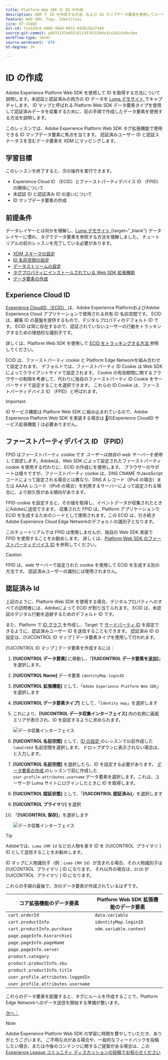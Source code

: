```yaml
---
title: Platform Web SDK の ID の作成
description: XDM で ID を作成する方法、および ID マップデータ要素を使用してユーザー ID を取得する方法を説明します。 このレッスンは、「Web SDK を使用した Adobe Experience Cloud 実装のチュートリアル」の一部です。
feature: Web SDK, Tags, Identities
jira: KT-15402
exl-id: 7ca32dc8-dd86-48e0-8931-692bcbb2f446
source-git-commit: a8431137e0551d1135763138da3ca262cb4bc4ee
workflow-type: tm+mt
source-wordcount: '876'
ht-degree: 3%

---
```


# ID の作成

Adobe Experience Platform Web SDK を使用して ID を取得する方法について説明します。未認証と認証済みの両方の ID データを [Luma デモサイト ](https://luma.enablementadobe.com/content/luma/us/en.html) でキャプチャします。 ID マップと呼ばれる Platform Web SDK データ要素タイプを使用して認証済みデータを収集するために、前の手順で作成したデータ要素を使用する方法を説明します。

このレッスンでは、Adobe Experience Platform Web SDK タグ拡張機能で使用できる ID マップデータ要素に焦点を当てます。 認証済みユーザー ID と認証ステータスを含むデータ要素を XDM にマッピングします。

## 学習目標

このレッスンを終了すると、次の操作を実行できます。

* Experience Cloud ID （ECID）とファーストパーティデバイス ID （FPID）の関係について
* 未認証 ID と認証済み ID の違いについて
* ID マップデータ要素の作成

## 前提条件

データレイヤーとは何かを理解し、[Luma デモサイト ](https://luma.enablementadobe.com/content/luma/us/en.html){target="_blank"} データレイヤーに慣れ、タグでデータ要素を参照する方法を理解しました。 チュートリアルの前のレッスンを完了している必要があります。

* [XDM スキーマの設定](configure-schemas.md)
* [ID 名前空間の設定](configure-identities.md)
* [データストリームの設定](configure-datastream.md)
* [タグプロパティにインストールされている Web SDK 拡張機能](install-web-sdk.md)
* [データ要素の作成](create-data-elements.md)


## Experience Cloud ID

[Experience CloudID （ECID） ](https://experienceleague.adobe.com/en/docs/experience-platform/identity/features/ecid) は、Adobe Experience PlatformおよびAdobe Experience Cloud アプリケーションで使用される共有 ID 名前空間です。 ECID は、顧客 ID の基盤を提供するもので、デジタルプロパティのデフォルト ID です。 ECID は常に存在するので、認証されていないユーザーの行動をトラッキングするための理想的な識別子です。

<!-- FYI I commented this out because it was breaking the build - Jack
>[!TIP]
>
> When you use the Experience Platform Web SDK to set up Adobe applications on your digital properties, the ECID is generated at the Adobe Edge server level. As such, ECID is not viewable on the client-side network request payload. You can view the ECID by seeing the Preview tab of the network request, or by using the [Adobe Experience Platform Debugger Edge Trace](set-up-analytics.md#experience-cloud-id-validation).
>![View ECID](assets/validate-dev-console-ecid.png)
-->

詳しくは、Platform Web SDK を使用して [ECID をトラッキングする方法 ](https://experienceleague.adobe.com/en/docs/experience-platform/edge/identity/overview) 参照してください。

ECID は、ファーストパーティ cookie と Platform Edge Networkを組み合わせて設定されます。 デフォルトでは、ファーストパーティ ID Cookie は Web SDK によってクライアントサイドで設定されます。 Cookie の有効期間に関するブラウザーの制限を考慮して、代わりに独自のファーストパーティ ID Cookie をサーバーサイドで設定することを選択できます。 これらの ID Cookie は、ファーストパーティデバイス ID （FPID）と呼ばれます。

>[!IMPORTANT]
>
>ID サービス機能は Platform Web SDK に組み込まれているので、Adobe Experience Platform Web SDK を実装する場合は [&#128279;](https://exchange.adobe.com/apps/ec/100160/adobe-experience-cloud-id-launch-extension)0&rbrace;Experience CloudID サービス拡張機能 &rbrace; は必要ありません。

## ファーストパーティデバイス ID （FPID）

FPID はファーストパーティ cookie です _ユーザーは独自の web サーバーを使用して設定します_。Adobeは、Web SDK によって設定されたファーストパーティ cookie を使用する代わりに、ECID の作成にを使用します。 ブラウザーのサポートは様々ですが、ファーストパーティ cookie は、DNS CNAME やJavaScript コードによって設定される場合とは異なり、DNS A レコード（IPv4 の場合）または AAAA レコード（IPv6 の場合）を利用するサーバーによって設定される場合に、より耐久性がある傾向があります。

FPID cookie を設定すると、その値を取得し、イベントデータが収集されたときにAdobeに送信できます。 収集された FPID は、Platform アプリケーションで ECID を生成するためのシードとして使用されます。この ECID は、引き続きAdobe Experience Cloud Edge Networkのデフォルトの識別子となります。

このチュートリアルでは FPID は使用しませんが、独自の Web SDK 実装で FPID を使用することをお勧めします。 詳しくは、[Platform Web SDK のファーストパーティデバイス ID](https://experienceleague.adobe.com/en/docs/experience-platform/edge/identity/first-party-device-ids) を参照してください。

>[!CAUTION]
>
> FPID は、web サーバーで設定された cookie を使用して ECID を生成する別の方法です。 認証済みユーザーの識別には使用されません。

## 認証済み Id

上記のように、Platform Web SDK を使用する場合、デジタルプロパティへのすべての訪問者には、Adobeによって ECID が割り当てられます。 ECID は、未認証のデジタル行動を追跡するためのデフォルト ID です。

また、Platform で [ID グラフ ](https://experienceleague.adobe.com/en/docs/platform-learn/tutorials/identities/understanding-identity-and-identity-graphs) を作成し、Target で [ サードパーティ ID](https://experienceleague.adobe.com/en/docs/target/using/audiences/visitor-profiles/3rd-party-id) を設定できるように、認証済みユーザー ID を送信することもできます。 認証済み ID の設定は、[!UICONTROL ID マップ &#x200B;] データ要素タイプを使用して行われます。

[!UICONTROL ID マップ &#x200B;] データ要素を作成するには：

1. **[!UICONTROL データ要素]** に移動し、「**[!UICONTROL データ要素を追加]**」を選択します。

1. **[!UICONTROL Name]** データ要素 `identityMap.loginID`

1. **[!UICONTROL 拡張機能]** として、「`Adobe Experience Platform Web SDK`」を選択します

1. **[!UICONTROL データ要素タイプ]** として、「`Identity map`」を選択します

1. これにより、**[!UICONTROL データ収集インターフェイス]** 内の右側に画面エリアが表示され、ID を設定するように求められます。

   ![ データ収集インターフェイス ](assets/identity-identityMap-setup.png)

1. **[!UICONTROL 名前空間]** として、[ID の設定 ](configure-identities.md) のレッスンで以前作成した `lumaCrmId` 名前空間を選択します。 ドロップダウンに表示されない場合は、と入力します。

1. **[!UICONTROL 名前空間]** を選択したら、ID を設定する必要があります。 [ データ要素の作成 ](create-data-elements.md#create-data-elements-to-capture-the-data-layer) のレッスンで前に作成した `user.profile.attributes.username` データ要素を選択します。これは、ユーザーが Luma サイトにログインしたときに ID を取得します。

   <!--  >[!TIP]
    >
    >You can verify the **[!UICONTROL Luma CRM ID]** is collected in a data element on the web property by going to the [Luma Demo site](https://luma.enablementadobe.com/content/luma/us/en.html), logging in, [switching the tag environment](validate-with-debugger.md#use-the-experience-platform-debugger-to-map-to-your-tag-property) to your own, and typing `_satellite.getVar("user.profile.attributes.username")` in the web browser developer console.
    >
    >   ![Data Element  ID ](assets/identity-data-element-customer-id.png)
    -->

1. **[!UICONTROL 認証状態]** として、「**[!UICONTROL 認証済み]**」を選択します
1. **[!UICONTROL プライマリ]** を選択

1. 「**[!UICONTROL 保存]**」を選択します

   ![ データ収集インターフェイス ](assets/identity-id-namespace.png)

>[!TIP]
>
> Adobeでは、`Luma CRM Id` などの人物を表す ID を [!UICONTROL &#x200B; プライマリ &#x200B;] ID として送信することをお勧めします。
>
> ID マップに人物識別子（例：`Luma CRM Id`）が含まれる場合、その人物識別子は [!UICONTROL &#x200B; プライマリ &#x200B;] ID になります。 それ以外の場合は、`ECID` が [!UICONTROL &#x200B; プライマリ &#x200B;] ID になります。




<!--
1. Once the data element is configured in **[!UICONTROL Data Collection interface]**, it can be tested on the Luma web property like any other Data Element. Enter the following script in the browser developer console
   
   
   ```
   _satellite.getVar('identityMap.loginID')
   ```  

   ![Data Collection interface](assets/identity-consoleIdentityDataElement.png)
   
   >[!NOTE]
   >
   >ECID identifier will NOT populate in the Data Element, as this is configured already with Platform Web SDK.   
-->

これらの手順の最後で、次のデータ要素が作成されているはずです。

| コア拡張機能のデータ要素 | Platform Web SDK 拡張機能のデータ要素 |
-----------------------------|-------------------------------
| `cart.orderId` | `data.variable` |
| `cart.productInfo` | `identityMap.loginID` |
| `cart.productInfo.purchase` | `xdm.variable.content` |
| `page.pageInfo.hierarchie1` | |
| `page.pageInfo.pageName` | |
| `page.pageInfo.server` | |
| `product.category` | |
| `product.productInfo.sku` | |
| `product.productInfo.title` | |
| `user.profile.attributes.loggedIn` | |
| `user.profile.attributes.username` | |

これらのデータ要素を配置すると、タグにルールを作成することで、Platform Edge Networkへのデータ送信を開始する準備が整います。

[次へ： ](create-tag-rule.md)

>[!NOTE]
>
>Adobe Experience Platform Web SDK の学習に時間を費やしていただき、ありがとうございます。 ご不明な点がある場合や、一般的なフィードバックを投稿したい場合、または今後のコンテンツに関するご提案がある場合は、この [Experience League コミュニティ ディスカッションの投稿でお知らせください ](https://experienceleaguecommunities.adobe.com/t5/adobe-experience-platform-data/tutorial-discussion-implement-adobe-experience-cloud-with-web/td-p/444996)
